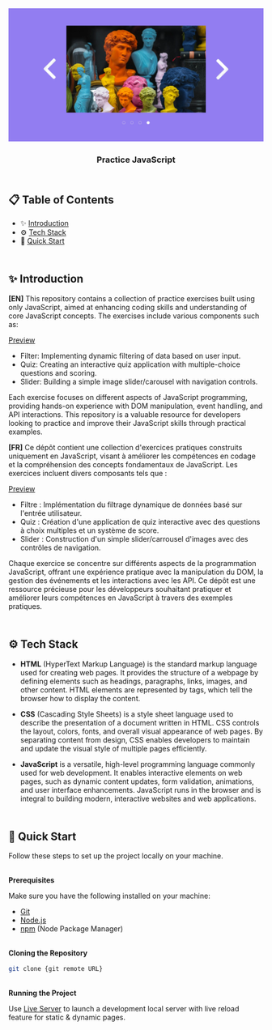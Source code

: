 <div align="center">
      <img src="design/Slider.webp" alt="Project Banner">
    </a>
  <h3 align="center">Practice JavaScript</h3>
</div>

##  <br /> 📋 <a name="table">Table of Contents</a>

- ✨ [Introduction](#introduction)
- ⚙️ [Tech Stack](#tech-stack)
- 🚀 [Quick Start](#quick-start)

##  <br /> <a name="introduction">✨ Introduction</a>

**[EN]** This repository contains a collection of practice exercises built using only JavaScript, aimed at enhancing coding skills and understanding of core JavaScript concepts. The exercises include various components such as:

[Preview](/design)
- Filter: Implementing dynamic filtering of data based on user input.
- Quiz: Creating an interactive quiz application with multiple-choice questions and scoring.
- Slider: Building a simple image slider/carousel with navigation controls.

Each exercise focuses on different aspects of JavaScript programming, providing hands-on experience with DOM manipulation, event handling, and API interactions. This repository is a valuable resource for developers looking to practice and improve their JavaScript skills through practical examples.

**[FR]** Ce dépôt contient une collection d'exercices pratiques construits uniquement en JavaScript, visant à améliorer les compétences en codage et la compréhension des concepts fondamentaux de JavaScript. Les exercices incluent divers composants tels que :

[Preview](/design)
- Filtre : Implémentation du filtrage dynamique de données basé sur l'entrée utilisateur.
- Quiz : Création d'une application de quiz interactive avec des questions à choix multiples et un système de score.
- Slider : Construction d'un simple slider/carrousel d'images avec des contrôles de navigation.

Chaque exercice se concentre sur différents aspects de la programmation JavaScript, offrant une expérience pratique avec la manipulation du DOM, la gestion des événements et les interactions avec les API. Ce dépôt est une ressource précieuse pour les développeurs souhaitant pratiquer et améliorer leurs compétences en JavaScript à travers des exemples pratiques.

##  <br /> <a name="tech-stack">⚙️ Tech Stack</a>

- **HTML** (HyperText Markup Language) is the standard markup language used for creating web pages. It provides the structure of a webpage by defining elements such as headings, paragraphs, links, images, and other content. HTML elements are represented by tags, which tell the browser how to display the content.

- **CSS** (Cascading Style Sheets) is a style sheet language used to describe the presentation of a document written in HTML. CSS controls the layout, colors, fonts, and overall visual appearance of web pages. By separating content from design, CSS enables developers to maintain and update the visual style of multiple pages efficiently.
  
- **JavaScript** is a versatile, high-level programming language commonly used for web development. It enables interactive elements on web pages, such as dynamic content updates, form validation, animations, and user interface enhancements. JavaScript runs in the browser and is integral to building modern, interactive websites and web applications.

## <br /> <a name="quick-start">🚀 Quick Start</a>

Follow these steps to set up the project locally on your machine.

<br/>**Prerequisites**

Make sure you have the following installed on your machine:

- [Git](https://git-scm.com/)
- [Node.js](https://nodejs.org/en)
- [npm](https://www.npmjs.com/) (Node Package Manager)

<br/>**Cloning the Repository**

```bash
git clone {git remote URL}
```

<br/>**Running the Project**

Use [Live Server](https://marketplace.visualstudio.com/items?itemName=ritwickdey.LiveServer)
to launch a development local server with live reload feature for static & dynamic pages.